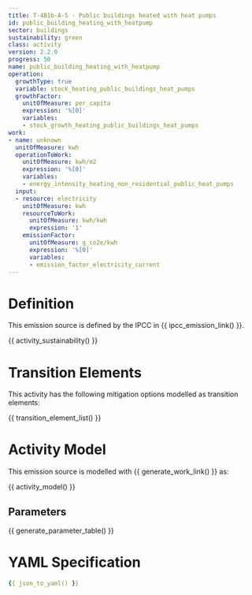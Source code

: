 ```yaml
---
title: T-4B1b-A-5 - Public buildings heated with heat pumps
id: public_building_heating_with_heatpump
sector: buildings
sustainability: green
class: activity
version: 2.2.0
progress: 50
name: public_building_heating_with_heatpump
operation:
  growthType: true
  variable: stock_heating_public_buildings_heat_pumps
  growthFactor:
    unitOfMeasure: per_capita
    expression: '%[0]'
    variables:
    - stock_growth_heating_public_buildings_heat_pumps
work:
- name: unknown
  unitOfMeasure: kwh
  operationToWork:
    unitOfMeasure: kwh/m2
    expression: '%[0]'
    variables:
    - energy_intensity_heating_non_residential_public_heat_pumps
  input:
  - resource: electricity
    unitOfMeasure: kwh
    resourceToWork:
      unitOfMeasure: kwh/kwh
      expression: '1'
    emissionFactor:
      unitOfMeasure: g_co2e/kwh
      expression: '%[0]'
      variables:
      - emission_factor_electricity_current
---
```

# Definition
This emission source is defined by the IPCC in {{ ipcc_emission_link() }}.


{{ activity_sustainability() }}

# Transition Elements

This activity has the following mitigation options modelled as transition elements:

{{ transition_element_list() }}

# Activity Model
This emission source is modelled with {{ generate_work_link() }} as:

{{ activity_model() }}

## Parameters

{{ generate_parameter_table() }}

# YAML Specification

```yaml
{{ json_to_yaml() }}
```